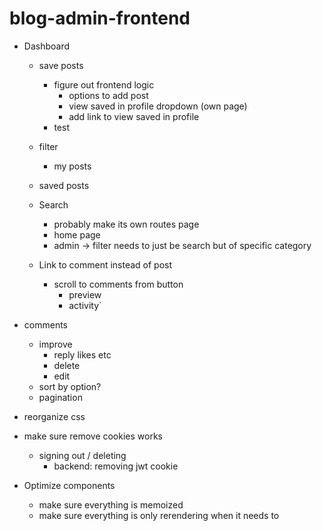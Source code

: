 # blog-admin-frontend

- Dashboard

  - save posts

    - figure out frontend logic
      - options to add post
      - view saved in profile dropdown (own page)
      - add link to view saved in profile
    - test

  - filter
    - my posts
  - saved posts

  - Search

    - probably make its own routes page
    - home page
    - admin -> filter needs to just be search but of specific category

  - Link to comment instead of post
    - scroll to comments from button
      - preview
      - activity`

- comments

  - improve
    - reply likes etc
    - delete
    - edit
  - sort by option?
  - pagination

- reorganize css
- make sure remove cookies works
  - signing out / deleting
    - backend: removing jwt cookie
- Optimize components
  - make sure everything is memoized
  - make sure everything is only rerendering when it needs to

